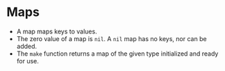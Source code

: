 # Maps

- A map maps keys to values.
- The zero value of a map is `nil`. A `nil` map has no keys, nor can be
added.
- The `make` function returns a map of the given type initialized and 
ready for use.
